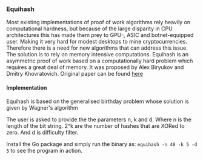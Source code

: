 ### Equihash

Most existing implementations of proof of work algorithms rely heavily on computational hardness, but because of the large disparity in CPU architectures this has made them prey to GPU-, ASIC and botnet-equipped user. Making it very hard for modest desktops to mine cryptocurrencies. Therefore there is a need for new algorithms that can address this issue. The solution is to rely on memory intensive computations.
Equihash is an asymmetric proof of work based on a computationally hard problem which requires a great deal of memory. It was proposed by Alex Biryukov and Dmitry Khovratovich. Original paper can be found [here](http://www.ledgerjournal.org/ojs/index.php/ledger/article/view/48)

#### Implementation

Equihash is based on the generalised birthday problem whose solution is given by Wagner's algorithm

The user is asked to provide the the parameters n, k and d. Where n is the length of the bit string. 2^k are the number of hashes that are XORed to zero. And d is difficulty filter.

Install the Go package and simply run the binary as: `equihash ‐n 48 ‐k 5 ‐d 5` to see the program in action.
